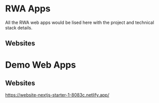 # RWA Apps

All the RWA web apps would be lised here with the project and technical stack details.




## Websites




# Demo Web Apps

## Websites
https://website-nextjs-starter-1-8083c.netlify.app/




